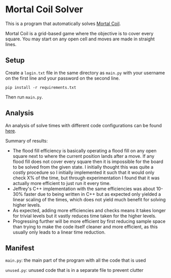 # Mortal Coil Solver

This is a program that automatically solves [Mortal Coil](http://www.hacker.org/coil/).

Mortal Coil is a grid-based game where the objective is to cover every square. You may start on any open cell and moves
are made in straight lines.

## Setup

Create a `login.txt` file in the same directory as `main.py` with your username on the first line and your password on 
the second line.

`pip install -r requirements.txt`

Then run `main.py`.

## Analysis
An analysis of solve times with different code configurations can be found
[here](https://docs.google.com/spreadsheets/d/1haVOjHmv1FbwTe6wuaShBAYTH-FWUpRFSENnQx9egyU/edit?usp=sharing).

Summary of results:
- The flood fill efficiency is basically operating a flood fill on any open square next to where the current position
lands after a move. If any flood fill does not cover every square then it is impossible for the board to be solved from
the given state. I initially thought this was quite a costly procedure so I initially implemented it such that it would
only check X% of the time, but through experimentation I found that it was actually more efficient to just run it every
time.
- Jeffrey's C++ implementation with the same efficiencies was about 10-30% faster due to being written in C++ but as
expected only yielded a linear scaling of the times, which does not yield much benefit for solving higher levels.
- As expected, adding more efficiencies and checks means it takes longer for trivial levels but it vastly reduces time
taken for the higher levels.
- Progressing further will be more efficient by first reducing sample space than trying to make the code itself cleaner
and more efficient, as this usually only leads to a linear time reduction.


## Manifest
`main.py`: the main part of the program with all the code that is used

`unused.py`: unused code that is in a separate file to prevent clutter